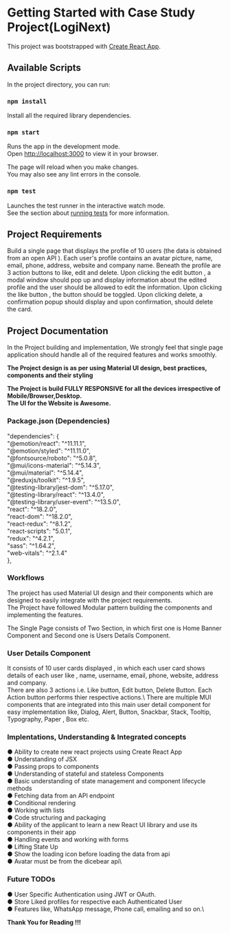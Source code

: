 # Getting Started with Case Study Project(LogiNext)

This project was bootstrapped with [Create React App](https://github.com/facebook/create-react-app).

## Available Scripts

In the project directory, you can run:

### `npm install`

Install all the required library dependencies.

### `npm start`

Runs the app in the development mode.\
Open [http://localhost:3000](http://localhost:3000) to view it in your browser.

The page will reload when you make changes.\
You may also see any lint errors in the console.

### `npm test`

Launches the test runner in the interactive watch mode.\
See the section about [running tests](https://facebook.github.io/create-react-app/docs/running-tests) for more information.

## Project Requirements

Build a single page that displays the profile of 10 users (the data is obtained from an open API ). Each
user's profile contains an avatar picture, name, email, phone, address, website and company name. Beneath
the profile are 3 action buttons to like, edit and delete. Upon clicking the edit button , a modal window
should pop up and display information about the edited profile and the user should be allowed to edit the
information. Upon clicking the like button , the button should be toggled. Upon clicking delete, a
confirmation popup should display and upon confirmation, should delete the card.

## Project Documentation

In the Project building and implementation, We strongly feel that single page application should handle all of the required features and works smoothly. 

**The Project design is as per using Material UI design, best practices, components and their styling**

**The Project is build FULLY RESPONSIVE for all the devices irrespective of Mobile/Browser,Desktop.**\
**The UI for the Website is Awesome.**

### Package.json (Dependencies)

"dependencies": {\
    "@emotion/react": "^11.11.1",\
    "@emotion/styled": "^11.11.0",\
    "@fontsource/roboto": "^5.0.8",\
    "@mui/icons-material": "^5.14.3",\
    "@mui/material": "^5.14.4",\
    "@reduxjs/toolkit": "^1.9.5",\
    "@testing-library/jest-dom": "^5.17.0",\
    "@testing-library/react": "^13.4.0",\
    "@testing-library/user-event": "^13.5.0",\
    "react": "^18.2.0",\
    "react-dom": "^18.2.0",\
    "react-redux": "^8.1.2",\
    "react-scripts": "5.0.1",\
    "redux": "^4.2.1",\
    "sass": "^1.64.2",\
    "web-vitals": "^2.1.4"\
  },

### Workflows

The project has used Material UI design and their components which are designed to easily integrate with the project requirements.\
The Project have followed Modular pattern building the components and implementing the features.

The Single Page consists of Two Section, in which first one is Home Banner Component and Second one is Users Details Component.

### User Details Component

It consists of 10 user cards displayed , in which each user card shows details of each user like , name, username, email, phone, website, address and company.\
There are also 3 actions i.e. Like button, Edit button, Delete Button. Each Action button performs thier respective actions.\ There are multiple MUI components that are integrated into this main user detail component for easy implementation like, Dialog, Alert, Button, Snackbar, Stack, Tooltip, Typography, Paper , Box etc.


### Implentations, Understanding & Integrated concepts

● Ability to create new react projects using Create React App\
● Understanding of JSX\
● Passing props to components\
● Understanding of stateful and stateless Components\
● Basic understanding of state management and component lifecycle methods\
● Fetching data from an API endpoint\
● Conditional rendering\
● Working with lists\
● Code structuring and packaging\
● Ability of the applicant to learn a new React UI library and use its components in their app\
● Handling events and working with forms\
● Lifting State Up\
● Show the loading icon before loading the data from api\
● Avatar must be from the dicebear api\

### Future TODOs

● User Specific Authentication using JWT or OAuth.\
● Store Liked profiles for respective each Authenticated User\
● Features like, WhatsApp message, Phone call, emailing and so on.\

**Thank You for Reading !!!**


